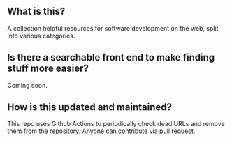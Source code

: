 ## What is this?
A collection helpful resources for software development on the web, split into various categories.
## Is there a searchable front end to make finding stuff more easier?
Coming soon.
## How is this updated and maintained?
This repo uses Github Actions to periodically check dead URLs and remove them from the repository. Anyone can contribute via pull request.